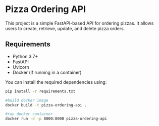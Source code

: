 # Pizza Ordering API

This project is a simple FastAPI-based API for ordering pizzas. It allows users to create, retrieve, update, and delete pizza orders.

## Requirements

- Python 3.7+
- FastAPI
- Uvicorn
- Docker (if running in a container)

You can install the required dependencies using:

```bash
pip install -r requirements.txt

#build docker image
docker build -t pizza-ordering-api .

#run docker container
docker run -d -p 8000:8000 pizza-ordering-api




